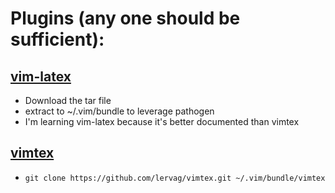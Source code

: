 # Plugins (any one should be sufficient):
## [vim-latex](http://vim-latex.sourceforge.net/)
* Download the tar file
* extract to ~/.vim/bundle to leverage pathogen
* I'm learning vim-latex because it's better documented than vimtex

## [vimtex](https://github.com/lervag/vimtex)
* `git clone https://github.com/lervag/vimtex.git ~/.vim/bundle/vimtex`
